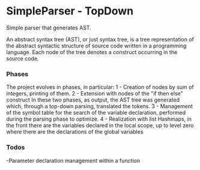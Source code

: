 # SimpleParser - TopDown 
Simple parser that generates AST.

An abstract syntax tree (AST), or just syntax tree, is a tree representation of the abstract syntactic structure of source code written in a programming language. Each node of the tree denotes a construct occurring in the source code. 


### Phases
The project evolves in phases, in particular:
1 - Creation of nodes by sum of integers, printing of them.
2 - Extension with nodes of the "if then else" construct
In these two phases, as output, the AST tree was generated which, through a top-down parsing, translated the tokens.
3 - Management of the symbol table for the search of the variable declaration, performed during the parsing phase to optimize.
4 - Realization with list Hashmaps, in the front there are the variables declared in the local scope, up to level zero where there are the declarations of the global variables




### Todos

 -Parameter declaration management within a function
